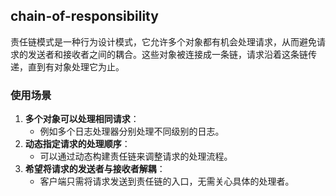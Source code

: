 ## chain-of-responsibility

责任链模式是一种行为设计模式，它允许多个对象都有机会处理请求，从而避免请求的发送者和接收者之间的耦合。这些对象被连接成一条链，请求沿着这条链传递，直到有对象处理它为止。

### 使用场景

1. **多个对象可以处理相同请求**：
    - 例如多个日志处理器分别处理不同级别的日志。
2. **动态指定请求的处理顺序**：
    - 可以通过动态构建责任链来调整请求的处理流程。
3. **希望将请求的发送者与接收者解耦**：
    - 客户端只需将请求发送到责任链的入口，无需关心具体的处理者。

